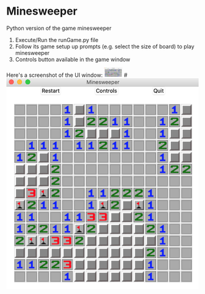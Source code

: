 # Minesweeper

Python version of the game minesweeper

1. Execute/Run the runGame.py file
2. Follow its game setup up prompts (e.g. select the size of board) to play minesweeper
3. Controls button available in the game window

Here's a screenshot of the UI window:
<img src="https://github.com/Hesselt17/Minesweeper/blob/master/MineS/pics/example.png" height="24" width="48">
#![Minesweeper](https://github.com/Hesselt17/Minesweeper/blob/master/MineS/pics/example.png)
